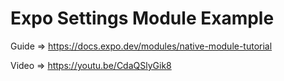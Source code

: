 # Expo Settings Module Example

Guide ⇒ https://docs.expo.dev/modules/native-module-tutorial

Video ⇒ https://youtu.be/CdaQSlyGik8

